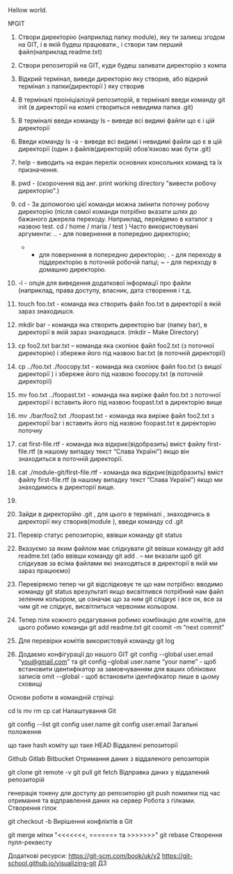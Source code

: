 Hellow world.

№GIT
1)	Створи директорію (наприклад папку module), яку ти залиєш згодом на GIT, і в якій будеш працювати., і створи там перший файл(наприклад readme.txt)
2)	Створи репозиторій на GIT, куди будеш заливати директорію з компа
3)	Відкрий термінал, виведи директорію яку створив, або відкрий термінал з папки(директорії ) яку створив
4)	В терміналі проініціалізуй репозиторій, в терміналі введи команду git init  (в директорії на компі створиться невидима папка .git)
5)	В терміналі введи команду ls – виведе всі видимі файли що є і цій директорії
6)	Введи команду ls -a   - виведе всі видимі і невидимі файли що є в цій директорії (один з файлів(директорій) обов’язково має бути .git)
7)	help - виводить на екран перелік основних консольних команд та їх призначення.
8)	pwd - (скорочення від анг. print working directory "вивести робочу директорію".)
9)	cd - За допомогою цієї команди можна змінити поточну робочу директорію
(після самої команди потрібно вказати шлях до бажаного джерела переходу.
Наприклад, перейдемо в каталог з назвою test.  cd / home / maria / test    )
Часто використовувані аргументи:
     ..    - для повернення в попередню директорію;
     -    - для повернення в попередню директорію;
     .    - для переходу в піддеректорію в поточній робочій папці;
     ~   - для переходу в домашню директорію.

8)	-l   -  опція для виведення додаткової інформації про файли (наприклад, права доступу, власник, дата створення і т.д.
9)	touch foo.txt  - команда яка створить файл foo.txt  в директорії  в якій зараз знаходишся.
10)	mkdir bar  - команда яка створить директорію bar (папку bar), в директорії в якій зараз знаходишся. (mkdir – Make Directory)
11)	cp foo2.txt bar.txt  – команда яка скопіює файл foo2.txt (з поточної директорію) і збереже його під назвою bar.txt (в поточній директорії)
12)	cp ../foo.txt ./foocopy.txt  -  команда яка скопіює файл foo.txt (з вищої директорії ) і збереже його під назвою foocopy.txt (в поточній директорії) 
13)	mv foo.txt ../foopast.txt  -  команда яка виріже файл foo.txt з поточної директорії і вставить його під  назвою foopast.txt  в директорію вище
14)	mv ./bar/foo2.txt ./foopast.txt  - команда яка виріже файл foo2.txt з директорії  bar  і вставить його під назвою foopast.txt  в директорію поточну
15)	cat first-file.rtf  - команда яка відкриє(відобразить)  вміст файлу first-file.rtf  (в нашому випадку текст “Слава Україні”) якщо він знаходиться в поточній директорії.
16)	cat ./module-git/first-file.rtf   - команда яка відкриє(відобразить)  вміст файлу first-file.rtf  (в нашому  випадку текст “Слава Україні”) якщо ми знаходимось в директорії вище.
17)	
18)	Зайди в директорійю  .git ,  для цього в терміналі , знаходячись в директорії яку створив(module ),  введи команду cd .git
19)	Перевір статус репозиторію, ввівши команду  git status
20)	Вказуємо за яким файлом має слідкувати git ввівши команду git add readme.txt   (або ввівши команду git add .  – ми вказали щоб git слідкував за всіма файлами які знаходяться в директорії в якій ми зараз працюємо)
21)	 Перевіряємо тепер чи git відслідковує те що нам потрібно: вводимо команду git status врезультаті якщо висвітлився потрібний нам файл зеленим кольором, це означає що за ним git слідкує і все ок, все за чим git не слідкує, висвітлиться червоним кольором.
22)	Тепер піля кожного редагування робимо комбінацію для комітів, для цього робимо команди
git add readme.txt 
git coomit -m “next commit”  
12)	 Для перевірки комітів використовуй команду git log
13)	 Додаємо конфігурації до нашого GIT git config --global user.email “you@gmail.com”  та  git config –global user.name “your name”  - щоб встановити ідентифікатор за замовчуванням для ваших облікових записів  omit --global  - щоб встановити ідентифікатор лише в цьому сховищі

Основи роботи в командній стрічці:

cd
ls
mv
rm
cp
cat
Налаштування Git

git config --list
git config user.name
git config user.email
Загальні положення

що таке hash коміту
що таке HEAD
Віддалені репозиторії

Github
Gitlab
Bitbucket
Отримання даних з віддаленого репозиторія

git clone
git remote -v
git pull
git fetch
Відправка даних у віддалений репозиторій

генерація токену для доступу до репозиторію
git push
помилки під час отримання та відправлення даних на сервер
Робота з гілками. Створення гілок

git checkout -b <branch-name>
Вирішення конфліктів в Git

git merge
мітки "<<<<<<<, ======= та >>>>>>>"
git rebase
Cтворення пулл-реквесту

Додаткові ресурси:
https://git-scm.com/book/uk/v2
https://git-school.github.io/visualizing-git
ДЗ
 


